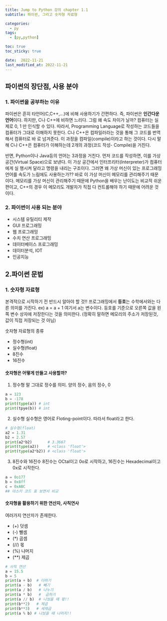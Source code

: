```yaml
---
title: Jump to Python 강의 chapter 1.1 
subtitle: 파이썬, 그리고 숫자형 자료형

categories:
  - py
tags:
  - [py,python]

toc: true
toc_sticky: true

date:  2022-11-21
last_modified_at: 2022-11-21 
---
```


## 파이썬의 장단점, 사용 분야 ##
### 1. 파이썬을 공부하는 이유 ###
  파이썬은 흔히 타언어(C,C++,...)에 비해 사용하기가 간편하다. 즉, 파이썬은 **인간다운 언어**이다. 하지만, C나 C++에 비하면 느리다. 그럼 왜 속도 차이가 날까? 컴퓨터는 실제로
 0, 1 만 인식할 수 있다. 따라서, Programming Language로 작성하는 코드들을 컴퓨터가 그대로 이해하지 못한다. C나 C++은 컴파일러라는 것을 통해 그 코드를 번역해서 컴퓨터로 바
 로 넘겨준다. 이 과정을 컴파일(compile)이라고 하는 것이다. 다시 말해 C나 C++은 컴퓨터가 이해하는데 2개의 과정(코드 작성- Compile)을 거친다. 
 
  반면, Python이나 Java등의 언어는 3과정을 거친다. 먼저 코드를 작성하면, 이를 가상공간(Virtual Space)으로 보낸다. 이 가상 공간에서 인터프리터(Interpreter)가 컴퓨터에게 실
 행시켜 달라고 명령을 내리는 구조이다. 그러면 왜 가상 머신이 있는 프로그래밍 언어를 속도가 느림에도 사용하는가?? 바로 이 가상 머신이 메모리를 관리해주기 때문이다. 메모리를 
 가상 머신이 관리해주기 때문에 Python을 배우는 난이도는 비교적 쉬운편이고, C++의 경우 이 메모리도 개발자가 직접 다 컨트롤해야 하기 때문에 어려운 것이다.
 
 
 ### 2. 파이썬이 사용 되는 분야 ###
 - 시스템 유틸리티 제작
 - GUI 프로그래밍
 - 웹 프로그래밍
 - 수치 연산 프로그래밍
 - 데이터베이스 프로그래밍
 - 데이터분석, IOT
 - 인공지능

## 2.파이썬 문법 ##
### 1. 숫자형 자료형
본격적으로 시작하기 전 반드시 알아야 할 것!! 프로그래밍에서 **등호**는 수학에서와는 다른 의미를 가진다.
ex)
    a = a + 1
여기서 a는 변수이다. 등호를 기준으로 오른쪽 값을 왼쪽 변수 상자에 저장한다는 것을 의미한다. (정확히 말하면 메모리의 주소가 저장된것, 값이 직접 저장되는 것 아님)
  
숫자형 자료형의 종류
 - 정수형(int)
 - 실수형(float)
 - 8진수
 - 16진수
#### 숫자형은 어떻게 만들고 사용할까? ####
1) 정수형
말 그대로 정수를 의미. 양의 정수, 음의 정수, 0
```python
a = 123
b = -178
print(type(a)) # int
print(tpye(b)) # int
```
2) 실수형
실수형은 영어로 Floting-point이다. 따라서 float라고 한다.
```python
# 실수형(float)
a2 = 1.31
b2 = 2.57
print(a2*b2)       # 3.3667
print(type(a2))    # <class 'float'>
print(type(a2*b2)) # <class 'float'>
```
3) 8진수와 16진수
8진수는 OCtal이고 0o로 시작하고, 16진수는 Hexadecimal이고 0x로 시작한다.
```python
a = 0o177
b = 0x8ff
c = 0xABC
## 아스키 코드 표 보면서 비교
```

#### 숫자형을 활용하기 위한 연산자, 사칙연사 #####
여러가지 연산자가 존재한다. 
- (+)    덧셈
- (-)    뺄셈
- (\*)   곱셈
- (//)   몫 
- (%)    나머지
- (\*\*) 제곱
```python
# 사칙 연산
a = 15.5
b = 5
print(a + b)  # 더하기
print(a - b)   # 빼기
print(a / b)   # 나누기 
print(a * b)   #  곱하기 
print(a // b)  # 나눴을 때 몫!!
print(b**2)   # 제곱
print(b**3)   # 세제곱
print(a % b) # 나눴을 때 나머지!!
```

  
